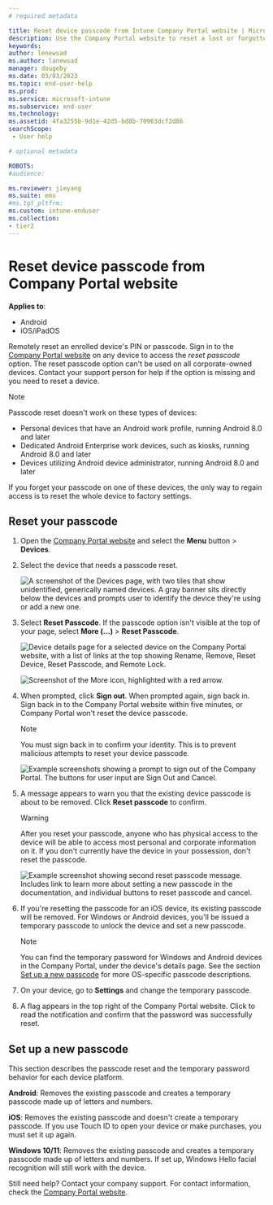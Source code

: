 ```yaml
---
# required metadata

title: Reset device passcode from Intune Company Portal website | Microsoft Docs
description: Use the Company Portal website to reset a lost or forgotten device PIN or password. 
keywords:
author: lenewsad
ms.author: lanewsad
manager: dougeby
ms.date: 03/03/2023
ms.topic: end-user-help
ms.prod:
ms.service: microsoft-intune
ms.subservice: end-user
ms.technology:
ms.assetid: 4fa3255b-9d1e-42d5-bd8b-70963dcf2d86
searchScope:
 - User help

# optional metadata

ROBOTS:  
#audience:

ms.reviewer: jieyang
ms.suite: ems
#ms.tgt_pltfrm:
ms.custom: intune-enduser
ms.collection:
- tier2
---
```


# Reset device passcode from Company Portal website

**Applies to**:  
* Android   
* iOS/iPadOS  

Remotely reset an enrolled device's PIN or passcode. Sign in to the [Company Portal website](https://portal.manage.microsoft.com) on any device to access the *reset passcode* option. The reset passcode option can't be used on all corporate-owned devices. Contact your support person for help if the option is missing and you need to reset a device.  

>[!NOTE]
> Passcode reset doesn't work on these types of devices:  
> * Personal devices that have an Android work profile, running Android 8.0 and later  
> * Dedicated Android Enterprise work devices, such as kiosks, running Android 8.0 and later  
> * Devices utilizing Android device administrator, running Android 8.0 and later   
> 
> If you forget your passcode on one of these devices, the only way to regain access is to reset the whole device to factory settings. 

## Reset your passcode

1. Open the [Company Portal website](https://portal.manage.microsoft.com) and select the __Menu__ button > __Devices__.  

2. Select the device that needs a passcode reset.  

    ![A screenshot of the Devices page, with two tiles that show unidentified, generically named devices. A gray banner sits directly below the devices and prompts user to identify the device they're using or add a new one.](./media/rename-reset-device-step2-1808.png) 

3. Select **Reset Passcode**. If the passcode option isn't visible at the top of your page, select **More (…)** > **Reset Passcode**.   

   ![Device details page for a selected device on the Company Portal website, with a list of links at the top showing Rename, Remove, Reset Device, Reset Passcode, and Remote Lock. ](./media/rename-reset-device-1808.png)   

    ![Screenshot of the More icon, highlighted with a red arrow.](./media/rename-reset-device-step3-more-1808.png)  

4. When prompted, click **Sign out**. When prompted again, sign back in. Sign back in to the Company Portal website within five minutes, or Company Portal won't reset the device passcode.  

   > [!NOTE]
   > You must sign back in to confirm your identity. This is to prevent malicious attempts to reset your device passcode.

   ![Example screenshots showing a prompt to sign out of the Company Portal. The buttons for user input are Sign Out and Cancel.](./media/iwp-reset-passcode-popup-1808.png)

5. A message appears to warn you that the existing device passcode is about to be removed. Click **Reset passcode** to confirm.  
    > [!WARNING]
    > After you reset your passcode, anyone who has physical access to the device will be able to access most personal and corporate information on it. If you don't currently have the device in your possession, don't reset the passcode.  

   ![Example screenshot showing second reset passcode message. Includes link to learn more about setting a new passcode in the documentation, and individual buttons to reset passcode and cancel.](./media/iwp-reset-passcode-popup2-1808.png) 

6. If you're resetting the passcode for an iOS device, its existing passcode will be removed. For Windows or Android devices, you'll be issued a temporary passcode to unlock the device and set a new passcode. 

   > [!NOTE]
   > You can find the temporary password for Windows and Android devices in the Company Portal, under the device's details page. See the section [Set up a new passcode](reset-your-passcode-cpwebsite.md#set-up-a-new-passcode) for more OS-specific passcode descriptions.  
   
7. On your device, go to **Settings** and change the temporary passcode. 

8. A flag appears in the top right of the Company Portal website. Click to read the notification and confirm that the password was successfully reset.  

## Set up a new passcode  

This section describes the passcode reset and the temporary password behavior for each device platform.  

**Android**: Removes the existing passcode and creates a temporary passcode made up of letters and numbers.

**iOS**: Removes the existing passcode and doesn't create a temporary passcode. If you use Touch ID to open your device or make purchases, you must set it up again.  

**Windows 10/11**: Removes the existing passcode and creates a temporary passcode made up of letters and numbers. If set up, Windows Hello facial recognition will still work with the device.  

Still need help? Contact your company support. For contact information, check the [Company Portal website](https://go.microsoft.com/fwlink/?linkid=2010980).  
